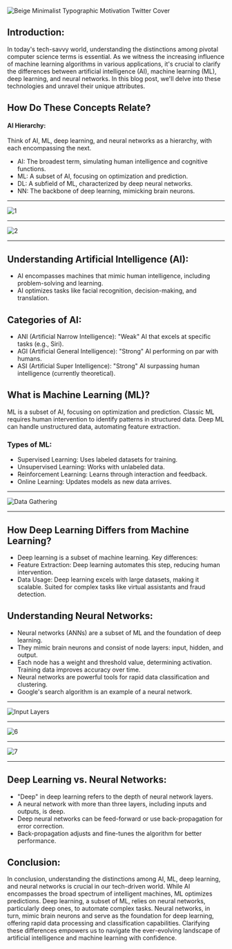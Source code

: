 ![Beige Minimalist Typographic Motivation Twitter Cover](https://github.com/samrohan-io/AI-ML-DL-NN/assets/139897809/99c9bcfc-9595-42c7-b9a7-ff31d5ca2f73)


## Introduction:
In today's tech-savvy world, understanding the distinctions among pivotal computer science terms is essential. As we witness the increasing influence of machine learning algorithms in various applications, it's crucial to clarify the differences between artificial intelligence (AI), machine learning (ML), deep learning, and neural networks. In this blog post, we'll delve into these technologies and unravel their unique attributes.

## How Do These Concepts Relate?

#### AI Hierarchy: 
Think of AI, ML, deep learning, and neural networks as a hierarchy, with each encompassing the next.
* AI: The broadest term, simulating human intelligence and cognitive functions.
* ML: A subset of AI, focusing on optimization and prediction.
* DL: A subfield of ML, characterized by deep neural networks.
* NN: The backbone of deep learning, mimicking brain neurons.
--------------------------------------------------------------------------------------------------------------------------------------------------------------------------------

![1](https://github.com/samrohan-io/AI-ML-DL-NN/assets/139897809/e4b663a0-a429-4adb-8deb-b451118ce58f)

--------------------------------------------------------------------------------------------------------------------------------------------------------------------------------

![2](https://github.com/samrohan-io/AI-ML-DL-NN/assets/139897809/806e3ed6-1745-44b6-b870-8e9a5da47f3d)

--------------------------------------------------------------------------------------------------------------------------------------------------------------------------------


## Understanding Artificial Intelligence (AI):
* AI encompasses machines that mimic human intelligence, including problem-solving and learning.
* AI optimizes tasks like facial recognition, decision-making, and translation.

## Categories of AI:
* ANI (Artificial Narrow Intelligence): "Weak" AI that excels at specific tasks (e.g., Siri).
* AGI (Artificial General Intelligence): "Strong" AI performing on par with humans.
* ASI (Artificial Super Intelligence): "Strong" AI surpassing human intelligence (currently theoretical).

## What is Machine Learning (ML)?
ML is a subset of AI, focusing on optimization and prediction.
Classic ML requires human intervention to identify patterns in structured data.
Deep ML can handle unstructured data, automating feature extraction.
### Types of ML:
* Supervised Learning:  Uses labeled datasets for training.
* Unsupervised Learning:  Works with unlabeled data.
* Reinforcement Learning:  Learns through interaction and feedback.
* Online Learning:  Updates models as new data arrives.
--------------------------------------------------------------------------------------------------------------------------------------------------------------------------------

![Data Gathering](https://github.com/samrohan-io/AI-ML-DL-NN/assets/139897809/aebabb92-fc9d-43f6-ab28-6039e9211036)


--------------------------------------------------------------------------------------------------------------------------------------------------------------------------------


## How Deep Learning Differs from Machine Learning?

* Deep learning is a subset of machine learning.
Key differences:
* Feature Extraction: Deep learning automates this step, reducing human intervention.
* Data Usage: Deep learning excels with large datasets, making it scalable.
Suited for complex tasks like virtual assistants and fraud detection.

## Understanding Neural Networks:
* Neural networks (ANNs) are a subset of ML and the foundation of deep learning.
* They mimic brain neurons and consist of node layers: input, hidden, and output.
* Each node has a weight and threshold value, determining activation.
Training data improves accuracy over time.
* Neural networks are powerful tools for rapid data classification and clustering.
* Google's search algorithm is an example of a neural network.
--------------------------------------------------------------------------------------------------------------------------------------------------------------------------------

![Input Layers](https://github.com/samrohan-io/AI-ML-DL-NN/assets/139897809/a9316c51-d65b-4987-9821-054b16d84a1f)


--------------------------------------------------------------------------------------------------------------------------------------------------------------------------------

![6](https://github.com/samrohan-io/AI-ML-DL-NN/assets/139897809/c59fc53d-ed35-40ad-ab42-531eb437ddaa)



--------------------------------------------------------------------------------------------------------------------------------------------------------------------------------

![7](https://github.com/samrohan-io/AI-ML-DL-NN/assets/139897809/34d00796-1224-44e5-a3ec-c0d070b81d13)



--------------------------------------------------------------------------------------------------------------------------------------------------------------------------------


## Deep Learning vs. Neural Networks:

* "Deep" in deep learning refers to the depth of neural network layers.
* A neural network with more than three layers, including inputs and outputs, is deep.
* Deep neural networks can be feed-forward or use back-propagation for error correction.
* Back-propagation adjusts and fine-tunes the algorithm for better performance.

## Conclusion:
In conclusion, understanding the distinctions among AI, ML, deep learning, and neural networks is crucial in our tech-driven world. While AI encompasses the broad spectrum of intelligent machines, ML optimizes predictions. Deep learning, a subset of ML, relies on neural networks, particularly deep ones, to automate complex tasks. Neural networks, in turn, mimic brain neurons and serve as the foundation for deep learning, offering rapid data processing and classification capabilities. Clarifying these differences empowers us to navigate the ever-evolving landscape of artificial intelligence and machine learning with confidence.
